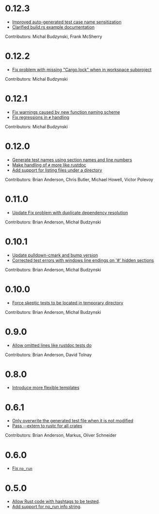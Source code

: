 # 0.12.3

* [Improved auto-generated test case name sensitization](https://github.com/brson/rust-skeptic/commit/3e384a6bd6c55ac7013cccbb22bb8c49c2dc6be0)
* [Clarified build.rs example documentation](https://github.com/brson/rust-skeptic/commit/9dd2087403c28a49f7149f7b9594cdad65ebc3a7)

Contributors: Michal Budzynski, Frank McSherry

# 0.12.2

* [Fix problem with missing "Cargo.lock" when in workspace subproject](https://github.com/brson/rust-skeptic/commit/f1be38eb8baa8c2267eb572eac9bb43706b29d8c)

Contributors: Michal Budzynski

# 0.12.1

* [Fix warnings caused by new function naming scheme](https://github.com/brson/rust-skeptic/commit/fa1dcb87505dab899e4abdbf30e27b55620c1f3d)
* [Fix regressions in `#` handling](https://github.com/brson/rust-skeptic/commit/54841cf789ad787ba3b638267fdc851cea5f7f65)

Contributors: Michal Budzynski

# 0.12.0

* [Generate test names using section names and line numbers](https://github.com/brson/rust-skeptic/pull/41/files)
* [Make handling of `#` more like rustdoc](https://github.com/brson/rust-skeptic/pull/40)
* [Add support for listing files under a directory](https://github.com/brson/rust-skeptic/pull/31)

Contributors: Brian Anderson, Chris Butler, Michael Howell, Victor
Polevoy

# 0.11.0

* [Update Fix problem with duplicate dependency resolution](https://github.com/brson/rust-skeptic/pull/36)

Contributors: Brian Anderson, Michal Budzynski

# 0.10.1

* [Update pulldown-cmark and bump version](https://github.com/brson/rust-skeptic/pull/32)
* [Corrected test errors with windows line endings on '#' hidden sections](https://github.com/brson/rust-skeptic/pull/35)

Contributors: Brian Anderson, Michal Budzynski

# 0.10.0

* [Force skeptic tests to be located in temporary directory](https://github.com/brson/rust-skeptic/pull/26)

Contributors: Brian Anderson, Michal Budzynski

# 0.9.0

* [Allow omitted lines like rustdoc tests do](https://github.com/brson/rust-skeptic/pull/21)

Contributors: Brian Anderson, David Tolnay

# 0.8.0

* [Introduce more flexible templates](https://github.com/brson/rust-skeptic/pull/20)

# 0.6.1

* [Only overwrite the generated test file when it is not modified](https://github.com/brson/rust-skeptic/pull/10)
* [Pass --extern to rustc for all crates](https://github.com/brson/rust-skeptic/pull/11)

Contributors: Brian Anderson, Markus, Oliver Schneider

# 0.6.0

* [Fix `no_run`](https://github.com/brson/rust-skeptic/pull/7)

# 0.5.0

* [Allow Rust code with hashtags to be tested](https://github.com/brson/rust-skeptic/pull/2).
* [Add support for no_run info string](https://github.com/brson/rust-skeptic/pull/5).
